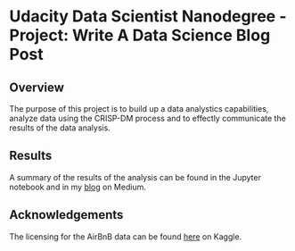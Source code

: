 # Udacity Data Scientist Nanodegree - Project: Write A Data Science Blog Post

## Overview
The purpose of this project is to build up a data analystics capabilities, analyze data using the CRISP-DM process and to effectly communicate the results of the data analysis. 

## Results
A summary of the results of the analysis can be found in the Jupyter notebook and in my [blog](https://anthony-goh.medium.com/the-hustle-and-bustle-of-seattles-airbnb-scene-d68e8d4be88a) on Medium.

## Acknowledgements
The licensing for the AirBnB data can be found [here](https://www.kaggle.com/airbnb/seattle/home) on Kaggle.
